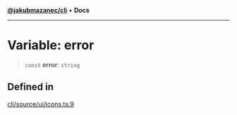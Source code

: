 [**@jakubmazanec/cli**](../../../README.md) • **Docs**

---

# Variable: error

> `const` **error**: `string`

## Defined in

[cli/source/ui/icons.ts:9](https://github.com/jakubmazanec/tools/blob/eb8c22844f0a0aa0874efeab93afc2bd96c269e6/packages/cli/source/ui/icons.ts#L9)
